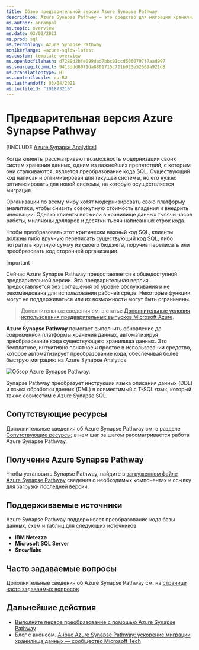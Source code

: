 ```yaml
---
title: Обзор предварительной версии Azure Synapse Pathway
description: Azure Synapse Pathway — это средство для миграции хранилища данных на Azure Synapse Analytics.
ms.author: anrampal
ms.topic: overview
ms.date: 03/02/2021
ms.prod: sql
ms.technology: Azure Synapse Pathway
monikerRange: =azure-sqldw-latest
ms.custom: template-overview
ms.openlocfilehash: d7289d2bfe099dad7bbc91ccd5060797f7aad997
ms.sourcegitcommit: 9413ddd8071da8861715c721b923e52669a921d8
ms.translationtype: HT
ms.contentlocale: ru-RU
ms.lasthandoff: 03/04/2021
ms.locfileid: "101873216"
---
```

# <a name="azure-synapse-pathway-preview"></a>Предварительная версия Azure Synapse Pathway
[!INCLUDE [Azure Synapse Analytics](../../includes/applies-to-version/asa.md)]

Когда клиенты рассматривают возможность модернизации своих систем хранения данных, одним из важнейших препятствий, с которым они сталкиваются, является преобразование кода SQL. Существующий код написан и оптимизирован для текущей системы, но его нужно оптимизировать для новой системы, на которую осуществляется миграция.

Организации по всему миру хотят модернизировать свою платформу аналитики, чтобы снизить совокупную стоимость владения и внедрить инновации. Однако клиенты вложили в хранилище данных тысячи часов работы, миллионы долларов и десятки тысяч написанных строк кода.
 
Чтобы преобразовать этот критически важный код SQL, клиенты должны либо вручную переписать существующий код SQL, либо потратить крупную сумму из своего бюджета, поручив переписать или преобразовать код сторонней организации.

> [!IMPORTANT]
> Сейчас Azure Synapse Pathway предоставляется в общедоступной предварительной версии.
> Эта предварительная версия предоставляется без соглашения об уровне обслуживания и не рекомендована для использования рабочей среде. Некоторые функции могут не поддерживаться или их возможности могут быть ограничены.
 
> Дополнительные сведения см. в статье [Дополнительные условия использования предварительных выпусков Microsoft Azure](https://azure.microsoft.com/support/legal/preview-supplemental-terms/). 

**Azure Synapse Pathway** помогает выполнить обновление до современной платформы хранения данных, автоматизируя преобразование кода существующего хранилища данных. Это бесплатное, интуитивно понятное и простое в использовании средство, которое автоматизирует преобразование кода, обеспечивая более быструю миграцию на Azure Synapse Analytics.

 ![Обзор Azure Synapse Pathway.](./media/pathway-overview/synapse-pathway-overview.png) 

Synapse Pathway преобразует инструкции языка описания данных (DDL) и языка обработки данных (DML) в совместимый с T-SQL язык, который также совместим с Azure Synapse SQL.

## <a name="behind-the-scenes"></a>Сопутствующие ресурсы

Дополнительные сведения об Azure Synapse Pathway см. в разделе [Сопутствующие ресурсы](synapse-pathway-behind-the-scenes.md); в нем шаг за шагом рассматривается работа Azure Synapse Pathway.

## <a name="get-azure-synapse-pathway"></a>Получение Azure Synapse Pathway

Чтобы установить Synapse Pathway, найдите в [загруженном файле Azure Synapse Pathway](synapse-pathway-download.md) сведения о необходимых компонентах и ссылку для загрузки последней версии.

## <a name="supported-sources"></a>Поддерживаемые источники

Azure Synapse Pathway поддерживает преобразование кода базы данных, схем и таблиц для следующих источников:
- **IBM Netezza** 
- **Microsoft SQL Server**
- **Snowflake**

## <a name="frequently-asked-questions"></a>Часто задаваемые вопросы

Дополнительные сведения об Azure Synapse Pathway см. на [странице часто задаваемых вопросов](pathway-faq.md)

## <a name="next-steps"></a>Дальнейшие действия

- [Выполните первое преобразование с помощью Azure Synapse Pathway](synapse-pathway-assessment.md)
- Блог с анонсом. [Анонс Azure Synapse Pathway: ускорение миграции хранилища данных — сообщество Microsoft Tech](https://techcommunity.microsoft.com/t5/azure-synapse-analytics/announcing-azure-synapse-pathway-turbocharge-your-data-warehouse/ba-p/2176630)



